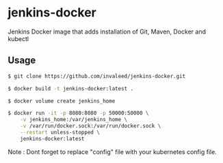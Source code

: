 # jenkins-docker

Jenkins Docker image that adds installation of Git, Maven, Docker and kubectl

## Usage


```bash
$ git clone https://github.com/invaleed/jenkins-docker.git

$ docker build -t jenkins-docker:latest .

$ docker volume create jenkins_home

$ docker run -it -p 8080:8080 -p 50000:50000 \
    -v jenkins_home:/var/jenkins_home \
    -v /var/run/docker.sock:/var/run/docker.sock \
    --restart unless-stopped \
    jenkins-docker:latest
```

Note : Dont forget to replace "config" file with your kubernetes config file.
